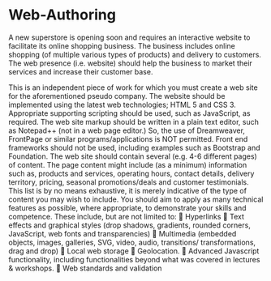 # Web-Authoring


A new superstore is opening soon and requires an interactive website to facilitate its online shopping business. The business includes online shopping (of multiple various types of products) and delivery to customers. The web presence (i.e. website) should help the business to market their services and increase their customer base.

This is an independent piece of work for which you must create a web site for the aforementioned pseudo company. The website should be implemented using the latest web technologies; HTML 5 and CSS 3. Appropriate supporting scripting should be used, such as JavaScript, as required. The web site markup should be written in a plain text editor, such as Notepad++ (not in a web page editor.) So, the use of Dreamweaver, FrontPage or similar programs/applications is NOT permitted. Front end frameworks should not be used, including examples such as Bootstrap and Foundation. The web site should contain several (e.g. 4-6 different pages) of content. The page content might include (as a minimum) information such as, products and services, operating hours, contact details, delivery territory, pricing, seasonal promotions/deals and customer testimonials. This list is by no means exhaustive, it is merely indicative of the type of content you may wish to include.
You should aim to apply as many technical features as possible, where appropriate, to demonstrate your skills and competence. These include, but are not limited to:
 Hyperlinks
 Text effects and graphical styles (drop shadows, gradients, rounded corners,
JavaScript, web fonts and transparencies)
 Multimedia (embedded objects, images, galleries, SVG, video, audio, transitions/ transformations, drag and drop)
 Local web storage
 Geolocation.
 Advanced Javascript functionality, including functionalities beyond what was covered in lectures & workshops.
 Web standards and validation
